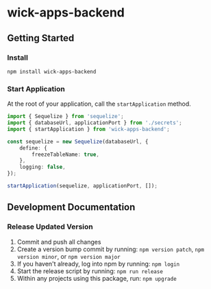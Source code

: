 # wick-apps-backend

## Getting Started

### Install

```
npm install wick-apps-backend
```

### Start Application

At the root of your application, call the `startApplication` method.

```typescript
import { Sequelize } from 'sequelize';
import { databaseUrl, applicationPort } from './secrets';
import { startApplication } from 'wick-apps-backend';

const sequelize = new Sequelize(databaseUrl, {
	define: {
		freezeTableName: true,
	},
	logging: false,
});

startApplication(sequelize, applicationPort, []);
```

## Development Documentation

### Release Updated Version

1. Commit and push all changes
2. Create a version bump commit by running: `npm version patch`, `npm version minor`, or `npm version major`
3. If you haven't already, log into npm by running: `npm login`
4. Start the release script by running: `npm run release`
5. Within any projects using this package, run: `npm upgrade`
